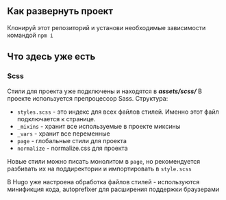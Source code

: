## Как развернуть проект

Клонируй этот репозиторий и установи необходимые зависимости командой ```npm i```

## Что здесь уже есть

### Scss
Стили для проекта уже подключены и находятся в ***assets/scss/***
В проекте используется препроцессор Sass. Структура:

- ```styles.scss``` - это индекс для всех файлов стилей. Именно этот файл подключается к странице.
- ```_mixins``` - хранит все используемые в проекте миксины
- ```_vars``` - хранит все переменные
- ```page``` - глобальные стили для проекта
- ```normalize``` - normalize.css для проекта

Новые стили можно писать монолитом в ```page```, но рекомендуется разбивать их на поддиректории и импортировать в ```style.scss```

В Hugo уже настроена обработка файлов стилей - используются минификция кода, autoprefixer для расширения поддержки браузерами
